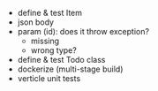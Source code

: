 - define & test Item
- json body
- param (id): does it throw exception?
    - missing
    - wrong type?
- define & test Todo class
- dockerize (multi-stage build)
- verticle unit tests
